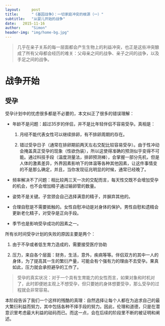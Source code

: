 ```yaml
---
layout:     post
title:      "《基因战争》：一切家庭冲突的根源（一）"
subtitle:   "从婴儿开始的战争"
date:   2015-11-16
author:     "Simon"
header-img: "img/home-bg.jpg"
---
```


> 几乎在亲子关系的每一层面都会产生生物上的利益冲突，也正是这些冲突酿成了所有父母都会经历的难关：父母亲之间的战争、亲子之间的战争，以及手足之间的战争。

# 战争开始

## 受孕

受孕计划中的忧虑很多都是不必要的，本文纠正了很多的错误理解：

* 年龄不是问题：超过35岁的伴侣，并不是比年轻伴侣不容易受孕。真相是：

	1. 月经不能代表女性可以继续排卵，有不排卵周期的存在。

	2. 错过受孕日子（通常在排卵期前两天左右交配比较容易受孕）。由于性冲动会掩盖真正受孕的现象（性欲伪装），所以这使得准确的预测似乎变得不可能。通过科技手段（温度测量法，排卵预测棒），会掌握一部分先机，但是人体的激素差异，外界因素影响下的体温等各种其他因素，让这件事情变的不是那么确定，并且，当你发现征兆明显的时候，通常已经晚了。

* 频率解决不了问题：相比较两三天一次的交配而言，每天性交既不会增加受孕的机会，也不会增加精子通过输卵管的数量。

* 姿势不是关键。子宫颈会自己选择满意的精子，并摒弃其他的。

* 合理自慰是不需要抵触的。女性自慰冲动是对身体的保护。男性自慰和遗精会更新老化精子，对受孕是正向手段。

* 季节也是影响受孕成功的因素之一。

所有长时间受孕计划的失败的原因主要是两个：

1. 由于不孕或者低生育力造成的，需要接受医疗协助

2. 压力，来自各个层面：财务，生活，意外，疾病等等。伴侣双方的其中一人的身体，为了提高其一生的繁衍产量，可能会有个强有力的理由不去受孕。果真如此，压力就会承担避孕的工作了。

> 受孕的真实状况：对于一个具有生育能力的女性而言，如果对象和时机对了，此时即便她主观上不想受孕，但只要她的身体想要受孕，那么受孕的过程就会非常容易。

本阶段告诉了我们一个这样的残酷的真理：自然选择让每个人都在为追求自己的最大繁衍利益而努力，其中包括各种不择手段的努力。因此，伦理和道德，只是在潜意识里考虑最大利益的砝码而已。而这一点，会在后续的阶段里不断的被证明和阐述。



